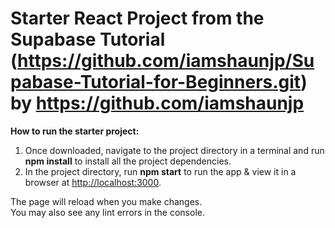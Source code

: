 # Starter React Project from the Supabase Tutorial (https://github.com/iamshaunjp/Supabase-Tutorial-for-Beginners.git) by https://github.com/iamshaunjp

**How to run the starter project:**

1. Once downloaded, navigate to the project directory in a terminal and run **npm install** to install all the project dependencies.
2. In the project directory, run **npm start** to run the app & view it in a browser at [http://localhost:3000](http://localhost:3000).

The page will reload when you make changes.\
You may also see any lint errors in the console.
